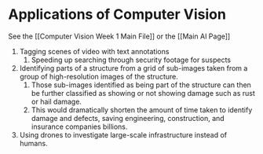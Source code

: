 # Applications of Computer Vision

See the [[Computer Vision Week 1 Main File]] or the [[Main AI Page]]

1. Tagging scenes of video with text annotations
	1. Speeding up searching through security footage for suspects
2. Identifying parts of a structure from a grid of sub-images taken from a group of high-resolution images of the structure.
	1. Those sub-images identified as being part of the structure can then be further classified as showing or not showing damage such as rust or hail damage.
	2. This would dramatically shorten the amount of time taken to identify damage and defects, saving engineering, construction, and insurance companies billions.
3. Using drones to investigate large-scale infrastructure instead of humans. 